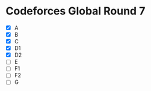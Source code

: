# Codeforces Global Round 7

- [x] A
- [x] B
- [x] C
- [x] D1
- [x] D2
- [ ] E
- [ ] F1
- [ ] F2
- [ ] G